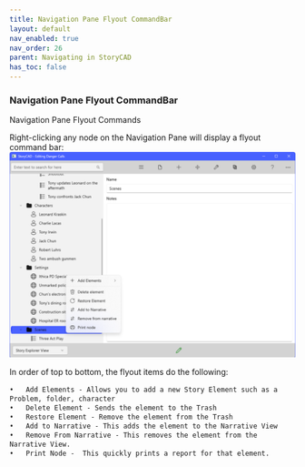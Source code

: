 ```yaml
---
title: Navigation Pane Flyout CommandBar
layout: default
nav_enabled: true
nav_order: 26
parent: Navigating in StoryCAD
has_toc: false
---
```

### Navigation Pane Flyout CommandBar
Navigation Pane Flyout Commands

Right-clicking any node on the Navigation Pane will display a  flyout command bar:
![](../media/Navigation-Pane-Flyout-CommandBar.png)

In order of top to bottom, the flyout items do the following:

	•	Add Elements - Allows you to add a new Story Element such as a Problem, folder, character
	•	Delete Element - Sends the element to the Trash
	•	Restore Element - Remove the element from the Trash
	•	Add to Narrative - This adds the element to the Narrative View
	•	Remove From Narrative - This removes the element from the Narrative View.
	•	Print Node -  This quickly prints a report for that element.

